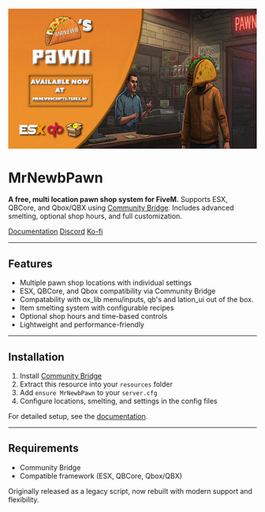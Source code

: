 ![MrNewbPawn Preview](https://raw.githubusercontent.com/MrNewb/MrNewbPawn/refs/heads/master/THUMBNAIL.png)
# MrNewbPawn
**A free, multi location pawn shop system for FiveM.**
Supports ESX, QBCore, and Qbox/QBX using [Community Bridge](https://github.com/TheOrderFivem/community_bridge). Includes advanced smelting, optional shop hours, and full customization.

[Documentation](https://mrnewbs-scrips.gitbook.io/guide) [Discord](https://discord.gg/mrnewbscripts) [Ko-fi](https://ko-fi.com/R5R76BIM9)

---

## Features

* Multiple pawn shop locations with individual settings
* ESX, QBCore, and Qbox compatibility via Community Bridge
* Compatability with ox_lib menu/inputs, qb's and lation_ui out of the box.
* Item smelting system with configurable recipes
* Optional shop hours and time-based controls
* Lightweight and performance-friendly

---

## Installation

1. Install [Community Bridge](https://github.com/TheOrderFivem/community_bridge)
2. Extract this resource into your `resources` folder
3. Add `ensure MrNewbPawn` to your `server.cfg`
4. Configure locations, smelting, and settings in the config files

For detailed setup, see the [documentation](https://mrnewbs-scrips.gitbook.io/guide).

---

## Requirements

* Community Bridge
* Compatible framework (ESX, QBCore, Qbox/QBX)

Originally released as a legacy script, now rebuilt with modern support and flexibility.
